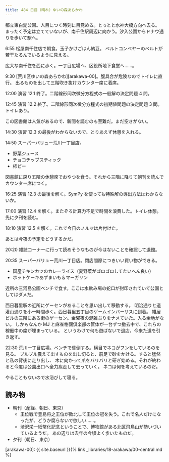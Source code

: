 ```yaml
---
title: 484 日目（晴れ）ゆいの森あらかわ
---
```


都立東白髭公園。人目につく時刻に目覚める。とっとと水神大橋方向へ去る。
まったく予定は立てていないが、南千住駅周辺に向かう。汐入公園からドナウ通りを歩いて駅へ。

6:55 松屋南千住店で朝食。玉子かけごはん納豆。
ベルトコンベヤーのベルトが若干たるんでいるように見える。

広大な南千住を西に歩く。一丁目広場へ、区役所地下食堂へ……。

9:30 [荒川区ゆいの森あらかわ][arakawa-00]。腹具合が危険なのでトイレに直行。
出るものを出して三階吹き抜けカウンター席に着席。

12:00 演習 12.1 終了。二階線形同次微分方程式の一般解の決定問題 4 問。

12:45 演習 12.2 終了。二階線形同次微分方程式の初期値問題の決定問題 3 問。トイレあり。

この図書館は人気があるので、新聞を読むのも至難だ。まだ空きがない。

14:30 演習 12.3 の最後がわからないので、とりあえず休憩を入れる。

14:50 スーパーバリュー荒川一丁目店。

* 野菜ジュース
* チョコチップスティック
* 柿ピー

図書館に戻り五階の休憩席でおやつを食う。それから三階に降りて朝刊を読んでカウンター席につく。

16:25 演習 12.3 の最後を解く。SymPy を使っても特殊解の導出方法はわからないか。

17:00 演習 12.4 を解く。またぞろ計算力不足で時間を浪費した。トイレ休憩。
先に夕刊を読む。

18:10 演習 12.5 を解く。これで今日のノルマは片付けた。

あとは今夜の予定をどうするかだ。

20:20 雑誌コーナーに行って読めそうなものが今はないことを確認して退館。

20:35 スーパーバリュー荒川一丁目店。閉店間際につきいい買い物ができる。

* 国産チキンカツのカレーライス（夏野菜がゴロゴロしてたいへん良い）
* ホットケーキあずまいも＆マーガリン

近所の三河島公園ベンチで食す。ここは水飲み場の蛇口が封印されていて公園としてはダメだ。

西日暮里駅の近所にゲーセンがあることを思い出して移動する。
明治通りと道灌山通りを小一時間歩く。西日暮里五丁目のゲームインバーサスに到着。
雑居ビルの三階にある街のゲーセン。金曜夜の混雑ぶりをナメていた。入る余地がない。
しかもなんか MJ と麻雀格闘倶楽部の筐体が一台ずつ撤去中で、これらの稼働中の席が埋まっている。
というわけで何も遊ばないで退店。今来た道を引き返す。

22:30 荒川一丁目広場。ベンチで昏倒する。横目でネコがフンをしているのを見る。
プルプル震えて出すものを出し切ると、前足で砂をかける。すると猛然と私の背後に走り出し、
木に向かって爪をバリバリと研ぎ始める。それが終わると今度は公園出口へ全力疾走して去っていく。
ネコは何を考えているのだ。

やることもないので水浴びして寝る。

## 読み物

* 朝刊（産経、朝日、東京）
  * 王位戦で豊島将之王位が敗北して王位の冠を失う。これで名人だけになったが、どうか腐らないで欲しい……。
  * 渋沢栄一紙幣化記念ということで、博物館がある北区飛鳥山が勢いづいているようだ。
    あの辺りは去年の今頃よく歩いたものだ。
* 夕刊（朝日、東京）

[arakawa-00]: {{ site.baseurl }}{% link _libraries/18-arakawa/00-central.md %}
